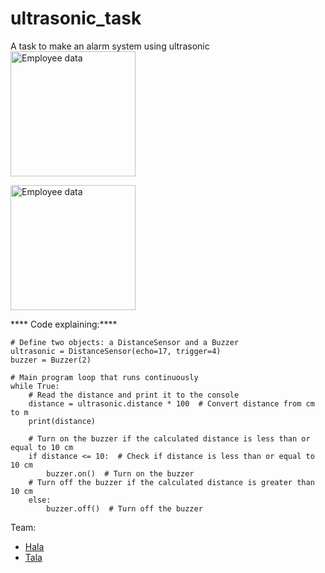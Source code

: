 # ultrasonic_task

A task to make an alarm system using ultrasonic
<img src="https://th.bing.com/th/id/R.8d3b64744912305e876c2fcfb6213e65?rik=cVNE1tGmhtNfRg&pid=ImgRaw&r=0" alt="Employee data" title="Employee Data title" width="200" >

<img src="https://th.bing.com/th/id/R.2ae1fd15ec012a7b1763edf99c38dd5a?rik=eHYPn7i9krthSA&pid=ImgRaw&r=0" alt="Employee data" title="Employee Data title" width="200" >


**** Code explaining:****
```
# Define two objects: a DistanceSensor and a Buzzer
ultrasonic = DistanceSensor(echo=17, trigger=4)
buzzer = Buzzer(2)

# Main program loop that runs continuously
while True:
    # Read the distance and print it to the console
    distance = ultrasonic.distance * 100  # Convert distance from cm to m
    print(distance)
    
    # Turn on the buzzer if the calculated distance is less than or equal to 10 cm
    if distance <= 10:  # Check if distance is less than or equal to 10 cm
        buzzer.on()  # Turn on the buzzer
    # Turn off the buzzer if the calculated distance is greater than 10 cm
    else:
        buzzer.off()  # Turn off the buzzer

```


Team:
* [Hala](@hala214)
* [Tala](@talashweiki)
